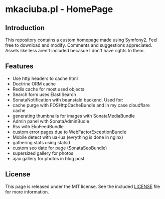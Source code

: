 mkaciuba.pl - HomePage
=========================

Introduction
------------
This repository contains a custom homepage made using Symfony2. Feel free to download and modify. Comments and suggestions appreciated.
Assets like less aren't included becasue I don't have rights to them.

Features
-----

* Use http headers to cache html
* Doctrine ORM cache
* Redis cache for most used objects
* Search form uses ElastiSearch
* SonataNotification with beanstald backend. Used for:
 * cache purge with FOSHttpCacheBundle and in my case cloudflare cache
 * generating thumbnails for images with SonataMediaBundle
* Admin panel with SonataAdminBudle
* Rss with EkoFeedBundle
* custom error pages due to WebFactorExceptionBundle
* Mobile detect with ua-lua (evrything is done in nginx)
* gathering stats using statsd 
* custom seo date for page (SonataSeoBundle)
* supersized gallery for photos
* ajax gallery for photos in blog post

License
-------

This page is released under the MIT license. See the included
[LICENSE](LICENSE) file for more information.

